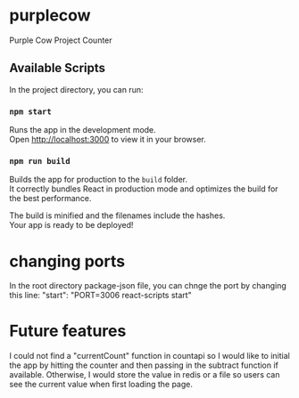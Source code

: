 # purplecow
Purple Cow Project Counter

## Available Scripts

In the project directory, you can run:

### `npm start`

Runs the app in the development mode.\
Open [http://localhost:3000](http://localhost:3000) to view it in your browser.

### `npm run build`

Builds the app for production to the `build` folder.\
It correctly bundles React in production mode and optimizes the build for the best performance.

The build is minified and the filenames include the hashes.\
Your app is ready to be deployed!

# changing ports
In the root directory package-json file, you can chnge the port by changing this line:
"start": "PORT=3006 react-scripts start"

# Future features
I could not find a "currentCount" function in countapi so I would like to initial the app by hitting the counter and then passing in the subtract function if available. Otherwise, I would store the value in redis or a file so users can see the current value when first loading the page.

